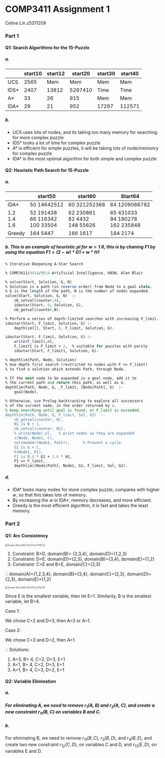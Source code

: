 # COMP3411 Assignment 1

Celine Lin z5311209

### Part 1

#### Q1: Search Algorithms for the 15-Puzzle

##### a. 

|      | start10 | start12 | start20 | start30 | start40 |
| ---- | ------- | ------- | ------- | ------- | ------- |
| UCS  | 2565    | Mem     | Mem     | Mem     | Mem     |
| IDS* | 2407    | 13812   | 5297410 | Time    | Time    |
| A*   | 33      | 26      | 915     | Mem     | Mem     |
| IDA* | 29      | 21      | 952     | 17297   | 112571  |

##### b. 

- UCS uses lots of nodes, and its taking too many memory for searching for more complex puzzle
- IDS* tooks a lot of time for complex puzzle
- A* is efficient for simple puzzles, it will be taking lots of node/memonry for complex puzzle
- IDA* is the most optimal algorithm for both simple and complex puzzle

#### Q2: Heuristic Path Search for 15-Puzzle

##### a.

|                        | start50                                 | start60                               | Start64                                  |
| ---------------------- | --------------------------------------- | ------------------------------------- | ---------------------------------------- |
| IDA*                   | 50 14642512                             | 60 321252368                          | 64 1209086782                            |
| 1.2<br />1.4 <br />1.6 | 52 191438<br />66 116342<br />100 33504 | 62 230861<br />82 4432<br />148 55626 | 65 431033<br />94 190278<br />162 235848 |
| Greedy                 | 164 5447                                | 166 1617                              | 184 2174                                 |

##### b. This is an example of heuristic.pl for $w =1.6$, this is by chaning $F1$ by using the equation $F1 = (2-w)*G1+w*H1$

``` pl
% Iterative Deepening A-Star Search

% COMP3411/9414/9814 Artificial Intelligence, UNSW, Alan Blair

% solve(Start, Solution, G, N)
% Solution is a path (in reverse order) from Node to a goal state.
% G is the length of the path, N is the number of nodes expanded.
solve(Start, Solution, G, N)  :-
    nb_setval(counter,0),
    idastar(Start, 0, Solution, G),
    nb_getval(counter,N).

% Perform a series of depth-limited searches with increasing F_limit.
idastar(Start, F_limit, Solution, G) :-
    depthlim([], Start, 0, F_limit, Solution, G).

idastar(Start, F_limit, Solution, G) :-
    write(F_limit),nl,
    F_limit1 is F_limit + 2,  % suitable for puzzles with parity
    idastar(Start, F_limit1, Solution, G).

% depthlim(Path, Node, Solution)
% Use depth first search (restricted to nodes with F <= F_limit)
% to find a solution which extends Path, through Node.

% If the next node to be expanded is a goal node, add it to
% the current path and return this path, as well as G.
depthlim(Path, Node, G, _F_limit, [Node|Path], G)  :-
    goal(Node).

% Otherwise, use Prolog backtracking to explore all successors
% of the current node, in the order returned by s.
% Keep searching until goal is found, or F_limit is exceeded.
depthlim(Path, Node, G, F_limit, Sol, G2)  :-
    nb_getval(counter, N),
    N1 is N + 1,
    nb_setval(counter, N1),
    % write(Node),nl,   % print nodes as they are expanded
    s(Node, Node1, C),
    not(member(Node1, Path)),      % Prevent a cycle
    G1 is G + C,
    h(Node1, H1),
    F1 is 0.4 * G1 + 1.6 * H1,
    F1 =< F_limit,
    depthlim([Node|Path], Node1, G1, F_limit, Sol, G2).
```

##### d. 

- IDA* tooks many nodes for more complex puzzle, compares with higher $w$, so that this takes lots of memory.
- By increasing the $w$ in IDA*, memory decreases, and more efficient.
- Greedy is the most efficient algorithm, it is fast and takes the least memory.

### Part 2

#### Q1: Arc Consistency

<img src="/Users/a040/Library/Application Support/typora-user-images/Screen Shot 2022-03-07 at 17.00.22.png" alt="Screen Shot 2022-03-07 at 17.00.22" style="zoom:50%;" />

1. Constraint: B>D, domain(B)= {2,3,4}, domain(D)={1,2,3}
2. Constraint: D>E,  domain(D)={2,3}, domain(B)={3,4}, domain(E)={1,2}
3. Constraint: C>E and B>E, domain(C)={2,3}

$\therefore$ domain(A)={1,2,3,4}, domain(B)={3,4}, domain(C)={2,3}, domain(D)={2,3}, domain(E)={1,2}

<img src="/Users/a040/Library/Application Support/typora-user-images/Screen Shot 2022-03-07 at 17.52.53.png" alt="Screen Shot 2022-03-07 at 17.52.53" style="zoom:50%;" />

Since E is the smallest variable, then let E=1. Similarily, B is the smallest variable, let B=4.

Case 1:

We chose C=2 and D=3, then A=3 or A=1.

Case 2:

We chose C=3 and D=2, then A=1.

$\therefore$ Solutions:

1. A=3, B= 4, C=2, D=3, E=1
2. A=1, B= 4, C=2, D=3, E=1
3. A=1, B= 4, C=3, D=2, E=1

#### Q2: Variable Elimination

##### a. 

##### For eliminating A, we need to remove $r_1(A,B)$ and $r_2(A,C)$, and create a new constraint $r_{11}(B,C)$ on variables B and C.

##### b. 

For eliminating B, we need to remove $r_{11}(B,C)$,  $r_3(B,D)$, and $r_4(B,E)$, and create two new constraint $r_{12}(C,D)$, on variables C and D, and $r_{13}(E,D)$, on variables E and D.

